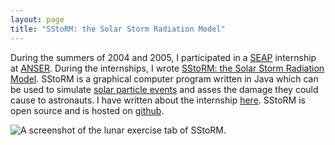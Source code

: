 ```yaml
---
layout: page
title: "SStoRM: the Solar Storm Radiation Model"
---
```


During the summers of 2004 and 2005, I participated in a
[SEAP](http://seap.asee.org/program_details) internship at
[ANSER](http://www.anser.org). During the internships, I wrote [SStoRM:
the Solar Storm Radiation Model](http://joshualande.github.com/SStoRM).
SStoRM is a graphical computer program written in Java which can
be used to simulate [solar particle
events](http://srag-nt.jsc.nasa.gov/SpaceRadiation/What/What.cfm)
and asses the damage they could cause to astronauts. I have written
about the internship
[here](http://joshualande.com/academics/marlboro-college/seap-internship/). SStoRM
is open source and is hosted on
[github](http://joshualande.github.com/SStoRM).

![A screenshot of the lunar exercise tab of
SStoRM.](/assets/sstorm_screenshot.jpeg)
